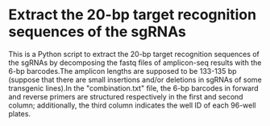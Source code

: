 # Extract the 20-bp target recognition sequences of the sgRNAs
This is a Python script to extract the 20-bp target recognition sequences of the sgRNAs by decomposing the fastq files of amplicon-seq results with the 6-bp barcodes.The amplicon lengths are supposed to be 133-135 bp (suppose that there are small insertions and/or deletions in sgRNAs of some transgenic lines).In the "combination.txt" file, the 6-bp barcodes in forward and reverse primers are structured respectively in the first and second column; additionally, the third column indicates the well ID of each 96-well plates.
